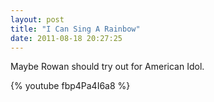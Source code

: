 ```yaml
---
layout: post
title: "I Can Sing A Rainbow"
date: 2011-08-18 20:27:25
---
```

Maybe Rowan should try out for American Idol.

{% youtube fbp4Pa4I6a8 %}
